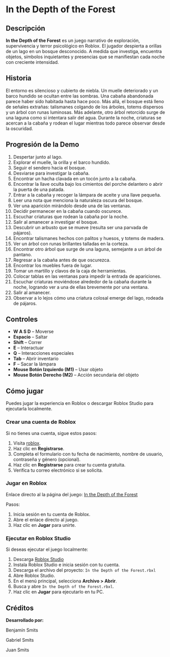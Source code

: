 # In the Depth of the Forest

## Descripción

**In the Depth of the Forest** es un juego narrativo de exploración, supervivencia y terror psicológico en Roblox. El jugador despierta a orillas de un lago en un bosque desconocido. A medida que investiga, encuentra objetos, símbolos inquietantes y presencias que se manifiestan cada noche con creciente intensidad.

## Historia

El entorno es silencioso y cubierto de niebla. Un muelle deteriorado y un barco hundido se ocultan entre las sombras. Una cabaña abandonada parece haber sido habitada hasta hace poco. Más allá, el bosque está lleno de señales extrañas: talismanes colgando de los árboles, totems dispersos y un árbol con runas luminosas. Más adelante, otro árbol retorcido surge de una laguna como si intentara salir del agua. Durante la noche, criaturas se acercan a la cabaña y rodean el lugar mientras todo parece observar desde la oscuridad.

## Progresión de la Demo

1. Despertar junto al lago.
2. Explorar el muelle, la orilla y el barco hundido.
3. Seguir el sendero hacia el bosque.
4. Desviarse para investigar la cabaña.
5. Encontrar un hacha clavada en un tocón junto a la cabaña.
6. Encontrar la llave oculta bajo los cimientos del porche delantero o abrir la puerta de una patada.
7. Entrar a la cabaña y recoger la lámpara de aceite y una llave pequeña.
8. Leer una nota que menciona la naturaleza oscura del bosque.
9. Ver una aparición mirándolo desde una de las ventanas.
10. Decidir permanecer en la cabaña cuando oscurece.
11. Escuchar criaturas que rodean la cabaña por la noche.
12. Salir al amanecer a investigar el bosque.
13. Descubrir un arbusto que se mueve (resulta ser una parvada de pájaros).
14. Encontrar talismanes hechos con palitos y huesos, y totems de madera.
15. Ver un árbol con runas brillantes talladas en la corteza.
16. Encontrar otro árbol que surge de una laguna, semejante a un árbol de pantano.
17. Regresar a la cabaña antes de que oscurezca.
18. Encontrar los muebles fuera de lugar.
19. Tomar un martillo y clavos de la caja de herramientas.
20. Colocar tablas en las ventanas para impedir la entrada de apariciones.
21. Escuchar criaturas moviéndose alrededor de la cabaña durante la noche, logrando ver a una de ellas brevemente por una ventana.
22. Salir al amanecer.
23. Observar a lo lejos cómo una criatura colosal emerge del lago, rodeada de pájaros.

## Controles

* **W A S D** – Moverse
* **Espacio** – Saltar
* **Shift** – Correr
* **E** – Interactuar
* **Q** – Interacciones especiales
* **Tab** – Abrir inventario
* **F** – Sacar la lámpara
* **Mouse Botón Izquierdo (M1)** – Usar objeto
* **Mouse Botón Derecho (M2)** – Acción secundaria del objeto

## Cómo jugar

Puedes jugar la experiencia en Roblox o descargar Roblox Studio para ejecutarla localmente.

### Crear una cuenta de Roblox

Si no tienes una cuenta, sigue estos pasos:

1. Visita [roblox](https://www.roblox.com).
2. Haz clic en **Registrarse**.
3. Completa el formulario con tu fecha de nacimiento, nombre de usuario, contraseña y género (opcional).
4. Haz clic en **Registrarse** para crear tu cuenta gratuita.
5. Verifica tu correo electrónico si se solicita.

### Jugar en Roblox

Enlace directo al la página del juego:
[In the Depth of the Forest](https://www.roblox.com/games/6035746293/In-the-Depth-of-the-Forest)

Pasos:

1. Inicia sesión en tu cuenta de Roblox.
2. Abre el enlace directo al juego.
3. Haz clic en **Jugar** para unirte.

### Ejecutar en Roblox Studio

Si deseas ejecutar el juego localmente:

1. Descarga [Roblox Studio](https://www.roblox.com/create)
2. Instala Roblox Studio e inicia sesión con tu cuenta.
3. Descarga el archivo del proyecto:
   `In the Depth of the Forest.rbxl`
4. Abre Roblox Studio.
5. En el menú principal, selecciona **Archivo > Abrir**.
6. Busca y abre `In the Depth of the Forest.rbxl`.
7. Haz clic en **Jugar** para ejecutarlo en tu PC.


## Créditos

**Desarrollado por:**

Benjamín Smits

Gabriel Smits

Juan Smits
